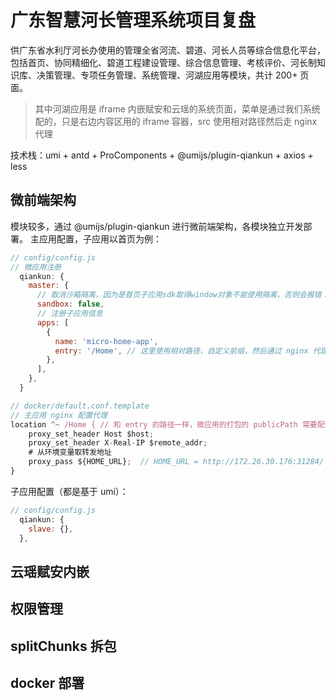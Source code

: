 <!--
 * @Author: wh_lvbowen lvbowen@yunlizhihui.com
 * @Date: 2022-05-17 18:28:29
 * @LastEditors: wh_lvbowen lvbowen@yunlizhihui.com
 * @LastEditTime: 2022-05-17 19:24:34
-->

# 广东智慧河长管理系统项目复盘

供广东省水利厅河长办使用的管理全省河流、碧道、河长人员等综合信息化平台，包括首页、协同精细化、碧道工程建设管理、综合信息管理、考核评价、河长制知识库、决策管理、专项任务管理、系统管理、河湖应用等模块，共计 200+ 页面。

> 其中河湖应用是 iframe 内嵌赋安和云瑶的系统页面，菜单是通过我们系统配的，只是右边内容区用的 iframe 容器，src 使用相对路径然后走 nginx 代理

技术栈：umi + antd + ProComponents + @umijs/plugin-qiankun + axios + less

## 微前端架构

模块较多，通过 @umijs/plugin-qiankun 进行微前端架构，各模块独立开发部署。
主应用配置，子应用以首页为例：

```js
// config/config.js
// 微应用注册
  qiankun: {
    master: {
      // 取消沙箱隔离，因为是首页子应用sdk取得window对象不能使用隔离，否则会报错！
      sandbox: false,
      // 注册子应用信息
      apps: [
        {
          name: 'micro-home-app',
          entry: '/Home', // 这里使用相对路径，自定义前缀，然后通过 nginx 代理到子应用的地址，如果写死全路径地址不同环境不好维护
        },
      ],
    },
  }

// docker/default.conf.template
// 主应用 nginx 配置代理
location ^~ /Home { // 和 entry 的路径一样，微应用的打包的 publicPath 需要配置成 /Home/，否则微应用的 index.html 能正确请求，但是微应用 index.html 里面的 js/css 资源请求不到。
    proxy_set_header Host $host;
    proxy_set_header X-Real-IP $remote_addr;
    # 从环境变量取转发地址
    proxy_pass ${HOME_URL};  // HOME_URL = http://172.26.30.176:31284/
}
```

子应用配置（都是基于 umi）：

```js
// config/config.js
  qiankun: {
    slave: {},
  },

```

## 云瑶赋安内嵌

## 权限管理

## splitChunks 拆包

## docker 部署
